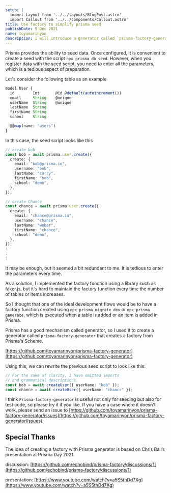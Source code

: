 ```yaml
---
setup: |
  import Layout from '../../layouts/BlogPost.astro'
  import Callout from '../../components/Callout.astro'
title: Use factory to simplify prisma seed
publishDate: 9 Dec 2021
name: toyamarinyon
description: I will introduce a generator called `prisma-factory-generator` that creates a factory from Prisma's Scheme.
---
```


Prisma provides the ability to seed data. Once configured, it is convenient to create a seed with the script `npx prisma db seed`.
However, when you register data with the seed script, you need to enter all the parameters, which is a tedious aspect of preparation.

Let's consider the following table as an example

```ts
model User {
  id        Int       @id @default(autoincrement())
  email     String    @unique
  userName  String    @unique
  lastName  String
  firstName String
  school    String

  @@map(name: "users")
}
```

In this case, the seed script looks like this

```typescript
// create bob
const bob = await prisma.user.create({
  create: {
    email: "bob@prisma.io",
    username: "bob",
    lastName: "curry",
    firstName: "bob",
    school: "demo",
  },
});

// create Chance
const chance = await prisma.user.create({
  create: {
    email: "chance@prisma.io",
    username: "chance",
    lastName: "weber",
    firstName: "chance",
    school: "demo",
  },
});
:
:
:
```

It may be enough, but it seemed a bit redundant to me. It is tedious to enter the parameters every time.

As a solution, I implemented the factory function using a library such as faker.js, but it's hard to maintain the factory function every time the number of tables or items increases.

So I thought that one of the ideal development flows would be to have a factory function created using `npx prisma migrate dev` or `npx prisma generate`, which is executed when a table is added or an item is added in Prisma.

Prisma has a good mechanism called generator, so I used it to create a generator called `prisma-factory-generator` that creates a factory from Prisma's Scheme.

[https://github.com/toyamarinyon/prisma-factory-generator](https://github.com/toyamarinyon/prisma-factory-generator)

Using this, we can rewrite the previous seed script to look like this.

```typescript
// For the sake of clarity, I have omitted imports
// and grammatical descriptions.
const bob = await createUser({ userName: "bob" });
const chance = await createUser({ userName: "chance" });
```

I think `Prisma-factory-generator` is useful not only for seeding but also for test code, so please try it if you like.
If you have a case where it doesn't work, please send an issue to [https://github.com/toyamarinyon/prisma-factory-generator/issues](https://github.com/toyamarinyon/prisma-factory-generator/issues).

## Special Thanks

The idea of creating a factory with Prisma generator is based on Chris Ball’s presentation at Prisma Day 2021.

discussion: [https://github.com/echobind/prisma-factory/discussions/1](https://github.com/echobind/prisma-factory/discussions/1)

presentation: [https://www.youtube.com/watch?v=a5S5thDd7Xg](https://www.youtube.com/watch?v=a5S5thDd7Xg)
